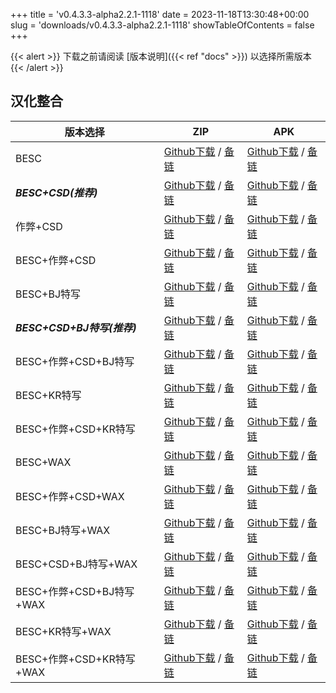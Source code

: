 
+++
title = 'v0.4.3.3-alpha2.2.1-1118'
date = 2023-11-18T13:30:48+00:00
slug = 'downloads/v0.4.3.3-alpha2.2.1-1118'
showTableOfContents = false
+++

{{< alert >}}
下载之前请阅读 [版本说明]({{< ref "docs" >}}) 以选择所需版本
{{< /alert >}}

## 汉化整合

|         版本选择          |                                                                                                                                                                              ZIP                                                                                                                                                                               |                                                                                                                                                                              APK                                                                                                                                                                               |
|---------------------------|----------------------------------------------------------------------------------------------------------------------------------------------------------------------------------------------------------------------------------------------------------------------------------------------------------------------------------------------------------------|----------------------------------------------------------------------------------------------------------------------------------------------------------------------------------------------------------------------------------------------------------------------------------------------------------------------------------------------------------------|
|BESC                       |[Github下载](https://github.com/DoL-Lyra/Lyra/releases/download/v0.4.3.3-alpha2.2.1-1118/DoL-0.4.3.3-chsmods-a2.2.1-besc-1118.zip ) / [备链](https://mirror.ghproxy.com/https://github.com/DoL-Lyra/Lyra/releases/download/v0.4.3.3-alpha2.2.1-1118/DoL-0.4.3.3-chsmods-a2.2.1-besc-1118.zip )                                                  |[Github下载](https://github.com/DoL-Lyra/Lyra/releases/download/v0.4.3.3-alpha2.2.1-1118/DoL-0.4.3.3-chsmods-a2.2.1-besc-1118.apk ) / [备链](https://mirror.ghproxy.com/https://github.com/DoL-Lyra/Lyra/releases/download/v0.4.3.3-alpha2.2.1-1118/DoL-0.4.3.3-chsmods-a2.2.1-besc-1118.apk )                                                  |
|***BESC+CSD(推荐)***       |[Github下载](https://github.com/DoL-Lyra/Lyra/releases/download/v0.4.3.3-alpha2.2.1-1118/DoL-0.4.3.3-chsmods-a2.2.1-besc-csd-1118.zip ) / [备链](https://mirror.ghproxy.com/https://github.com/DoL-Lyra/Lyra/releases/download/v0.4.3.3-alpha2.2.1-1118/DoL-0.4.3.3-chsmods-a2.2.1-besc-csd-1118.zip )                                          |[Github下载](https://github.com/DoL-Lyra/Lyra/releases/download/v0.4.3.3-alpha2.2.1-1118/DoL-0.4.3.3-chsmods-a2.2.1-besc-csd-1118.apk ) / [备链](https://mirror.ghproxy.com/https://github.com/DoL-Lyra/Lyra/releases/download/v0.4.3.3-alpha2.2.1-1118/DoL-0.4.3.3-chsmods-a2.2.1-besc-csd-1118.apk )                                          |
|作弊+CSD                   |[Github下载](https://github.com/DoL-Lyra/Lyra/releases/download/v0.4.3.3-alpha2.2.1-1118/DoL-0.4.3.3-chsmods-a2.2.1-cheat-csd-1118.zip ) / [备链](https://mirror.ghproxy.com/https://github.com/DoL-Lyra/Lyra/releases/download/v0.4.3.3-alpha2.2.1-1118/DoL-0.4.3.3-chsmods-a2.2.1-cheat-csd-1118.zip )                                        |[Github下载](https://github.com/DoL-Lyra/Lyra/releases/download/v0.4.3.3-alpha2.2.1-1118/DoL-0.4.3.3-chsmods-a2.2.1-cheat-csd-1118.apk ) / [备链](https://mirror.ghproxy.com/https://github.com/DoL-Lyra/Lyra/releases/download/v0.4.3.3-alpha2.2.1-1118/DoL-0.4.3.3-chsmods-a2.2.1-cheat-csd-1118.apk )                                        |
|BESC+作弊+CSD              |[Github下载](https://github.com/DoL-Lyra/Lyra/releases/download/v0.4.3.3-alpha2.2.1-1118/DoL-0.4.3.3-chsmods-a2.2.1-besc-cheat-csd-1118.zip ) / [备链](https://mirror.ghproxy.com/https://github.com/DoL-Lyra/Lyra/releases/download/v0.4.3.3-alpha2.2.1-1118/DoL-0.4.3.3-chsmods-a2.2.1-besc-cheat-csd-1118.zip )                              |[Github下载](https://github.com/DoL-Lyra/Lyra/releases/download/v0.4.3.3-alpha2.2.1-1118/DoL-0.4.3.3-chsmods-a2.2.1-besc-cheat-csd-1118.apk ) / [备链](https://mirror.ghproxy.com/https://github.com/DoL-Lyra/Lyra/releases/download/v0.4.3.3-alpha2.2.1-1118/DoL-0.4.3.3-chsmods-a2.2.1-besc-cheat-csd-1118.apk )                              |
|BESC+BJ特写                |[Github下载](https://github.com/DoL-Lyra/Lyra/releases/download/v0.4.3.3-alpha2.2.1-1118/DoL-0.4.3.3-chsmods-a2.2.1-besc-sideviewbj-1118.zip ) / [备链](https://mirror.ghproxy.com/https://github.com/DoL-Lyra/Lyra/releases/download/v0.4.3.3-alpha2.2.1-1118/DoL-0.4.3.3-chsmods-a2.2.1-besc-sideviewbj-1118.zip )                            |[Github下载](https://github.com/DoL-Lyra/Lyra/releases/download/v0.4.3.3-alpha2.2.1-1118/DoL-0.4.3.3-chsmods-a2.2.1-besc-sideviewbj-1118.apk ) / [备链](https://mirror.ghproxy.com/https://github.com/DoL-Lyra/Lyra/releases/download/v0.4.3.3-alpha2.2.1-1118/DoL-0.4.3.3-chsmods-a2.2.1-besc-sideviewbj-1118.apk )                            |
|***BESC+CSD+BJ特写(推荐)***|[Github下载](https://github.com/DoL-Lyra/Lyra/releases/download/v0.4.3.3-alpha2.2.1-1118/DoL-0.4.3.3-chsmods-a2.2.1-besc-csd-sideviewbj-1118.zip ) / [备链](https://mirror.ghproxy.com/https://github.com/DoL-Lyra/Lyra/releases/download/v0.4.3.3-alpha2.2.1-1118/DoL-0.4.3.3-chsmods-a2.2.1-besc-csd-sideviewbj-1118.zip )                    |[Github下载](https://github.com/DoL-Lyra/Lyra/releases/download/v0.4.3.3-alpha2.2.1-1118/DoL-0.4.3.3-chsmods-a2.2.1-besc-csd-sideviewbj-1118.apk ) / [备链](https://mirror.ghproxy.com/https://github.com/DoL-Lyra/Lyra/releases/download/v0.4.3.3-alpha2.2.1-1118/DoL-0.4.3.3-chsmods-a2.2.1-besc-csd-sideviewbj-1118.apk )                    |
|BESC+作弊+CSD+BJ特写       |[Github下载](https://github.com/DoL-Lyra/Lyra/releases/download/v0.4.3.3-alpha2.2.1-1118/DoL-0.4.3.3-chsmods-a2.2.1-besc-cheat-csd-sideviewbj-1118.zip ) / [备链](https://mirror.ghproxy.com/https://github.com/DoL-Lyra/Lyra/releases/download/v0.4.3.3-alpha2.2.1-1118/DoL-0.4.3.3-chsmods-a2.2.1-besc-cheat-csd-sideviewbj-1118.zip )        |[Github下载](https://github.com/DoL-Lyra/Lyra/releases/download/v0.4.3.3-alpha2.2.1-1118/DoL-0.4.3.3-chsmods-a2.2.1-besc-cheat-csd-sideviewbj-1118.apk ) / [备链](https://mirror.ghproxy.com/https://github.com/DoL-Lyra/Lyra/releases/download/v0.4.3.3-alpha2.2.1-1118/DoL-0.4.3.3-chsmods-a2.2.1-besc-cheat-csd-sideviewbj-1118.apk )        |
|BESC+KR特写                |[Github下载](https://github.com/DoL-Lyra/Lyra/releases/download/v0.4.3.3-alpha2.2.1-1118/DoL-0.4.3.3-chsmods-a2.2.1-besc-sideviewkr-1118.zip ) / [备链](https://mirror.ghproxy.com/https://github.com/DoL-Lyra/Lyra/releases/download/v0.4.3.3-alpha2.2.1-1118/DoL-0.4.3.3-chsmods-a2.2.1-besc-sideviewkr-1118.zip )                            |[Github下载](https://github.com/DoL-Lyra/Lyra/releases/download/v0.4.3.3-alpha2.2.1-1118/DoL-0.4.3.3-chsmods-a2.2.1-besc-sideviewkr-1118.apk ) / [备链](https://mirror.ghproxy.com/https://github.com/DoL-Lyra/Lyra/releases/download/v0.4.3.3-alpha2.2.1-1118/DoL-0.4.3.3-chsmods-a2.2.1-besc-sideviewkr-1118.apk )                            |
|BESC+作弊+CSD+KR特写       |[Github下载](https://github.com/DoL-Lyra/Lyra/releases/download/v0.4.3.3-alpha2.2.1-1118/DoL-0.4.3.3-chsmods-a2.2.1-besc-cheat-csd-sideviewkr-1118.zip ) / [备链](https://mirror.ghproxy.com/https://github.com/DoL-Lyra/Lyra/releases/download/v0.4.3.3-alpha2.2.1-1118/DoL-0.4.3.3-chsmods-a2.2.1-besc-cheat-csd-sideviewkr-1118.zip )        |[Github下载](https://github.com/DoL-Lyra/Lyra/releases/download/v0.4.3.3-alpha2.2.1-1118/DoL-0.4.3.3-chsmods-a2.2.1-besc-cheat-csd-sideviewkr-1118.apk ) / [备链](https://mirror.ghproxy.com/https://github.com/DoL-Lyra/Lyra/releases/download/v0.4.3.3-alpha2.2.1-1118/DoL-0.4.3.3-chsmods-a2.2.1-besc-cheat-csd-sideviewkr-1118.apk )        |
|BESC+WAX                   |[Github下载](https://github.com/DoL-Lyra/Lyra/releases/download/v0.4.3.3-alpha2.2.1-1118/DoL-0.4.3.3-chsmods-a2.2.1-besc-wax-1118.zip ) / [备链](https://mirror.ghproxy.com/https://github.com/DoL-Lyra/Lyra/releases/download/v0.4.3.3-alpha2.2.1-1118/DoL-0.4.3.3-chsmods-a2.2.1-besc-wax-1118.zip )                                          |[Github下载](https://github.com/DoL-Lyra/Lyra/releases/download/v0.4.3.3-alpha2.2.1-1118/DoL-0.4.3.3-chsmods-a2.2.1-besc-wax-1118.apk ) / [备链](https://mirror.ghproxy.com/https://github.com/DoL-Lyra/Lyra/releases/download/v0.4.3.3-alpha2.2.1-1118/DoL-0.4.3.3-chsmods-a2.2.1-besc-wax-1118.apk )                                          |
|BESC+作弊+CSD+WAX          |[Github下载](https://github.com/DoL-Lyra/Lyra/releases/download/v0.4.3.3-alpha2.2.1-1118/DoL-0.4.3.3-chsmods-a2.2.1-besc-wax-cheat-csd-1118.zip ) / [备链](https://mirror.ghproxy.com/https://github.com/DoL-Lyra/Lyra/releases/download/v0.4.3.3-alpha2.2.1-1118/DoL-0.4.3.3-chsmods-a2.2.1-besc-wax-cheat-csd-1118.zip )                      |[Github下载](https://github.com/DoL-Lyra/Lyra/releases/download/v0.4.3.3-alpha2.2.1-1118/DoL-0.4.3.3-chsmods-a2.2.1-besc-wax-cheat-csd-1118.apk ) / [备链](https://mirror.ghproxy.com/https://github.com/DoL-Lyra/Lyra/releases/download/v0.4.3.3-alpha2.2.1-1118/DoL-0.4.3.3-chsmods-a2.2.1-besc-wax-cheat-csd-1118.apk )                      |
|BESC+BJ特写+WAX            |[Github下载](https://github.com/DoL-Lyra/Lyra/releases/download/v0.4.3.3-alpha2.2.1-1118/DoL-0.4.3.3-chsmods-a2.2.1-besc-wax-sideviewbj-1118.zip ) / [备链](https://mirror.ghproxy.com/https://github.com/DoL-Lyra/Lyra/releases/download/v0.4.3.3-alpha2.2.1-1118/DoL-0.4.3.3-chsmods-a2.2.1-besc-wax-sideviewbj-1118.zip )                    |[Github下载](https://github.com/DoL-Lyra/Lyra/releases/download/v0.4.3.3-alpha2.2.1-1118/DoL-0.4.3.3-chsmods-a2.2.1-besc-wax-sideviewbj-1118.apk ) / [备链](https://mirror.ghproxy.com/https://github.com/DoL-Lyra/Lyra/releases/download/v0.4.3.3-alpha2.2.1-1118/DoL-0.4.3.3-chsmods-a2.2.1-besc-wax-sideviewbj-1118.apk )                    |
|BESC+CSD+BJ特写+WAX        |[Github下载](https://github.com/DoL-Lyra/Lyra/releases/download/v0.4.3.3-alpha2.2.1-1118/DoL-0.4.3.3-chsmods-a2.2.1-besc-wax-csd-sideviewbj-1118.zip ) / [备链](https://mirror.ghproxy.com/https://github.com/DoL-Lyra/Lyra/releases/download/v0.4.3.3-alpha2.2.1-1118/DoL-0.4.3.3-chsmods-a2.2.1-besc-wax-csd-sideviewbj-1118.zip )            |[Github下载](https://github.com/DoL-Lyra/Lyra/releases/download/v0.4.3.3-alpha2.2.1-1118/DoL-0.4.3.3-chsmods-a2.2.1-besc-wax-csd-sideviewbj-1118.apk ) / [备链](https://mirror.ghproxy.com/https://github.com/DoL-Lyra/Lyra/releases/download/v0.4.3.3-alpha2.2.1-1118/DoL-0.4.3.3-chsmods-a2.2.1-besc-wax-csd-sideviewbj-1118.apk )            |
|BESC+作弊+CSD+BJ特写+WAX   |[Github下载](https://github.com/DoL-Lyra/Lyra/releases/download/v0.4.3.3-alpha2.2.1-1118/DoL-0.4.3.3-chsmods-a2.2.1-besc-wax-cheat-csd-sideviewbj-1118.zip ) / [备链](https://mirror.ghproxy.com/https://github.com/DoL-Lyra/Lyra/releases/download/v0.4.3.3-alpha2.2.1-1118/DoL-0.4.3.3-chsmods-a2.2.1-besc-wax-cheat-csd-sideviewbj-1118.zip )|[Github下载](https://github.com/DoL-Lyra/Lyra/releases/download/v0.4.3.3-alpha2.2.1-1118/DoL-0.4.3.3-chsmods-a2.2.1-besc-wax-cheat-csd-sideviewbj-1118.apk ) / [备链](https://mirror.ghproxy.com/https://github.com/DoL-Lyra/Lyra/releases/download/v0.4.3.3-alpha2.2.1-1118/DoL-0.4.3.3-chsmods-a2.2.1-besc-wax-cheat-csd-sideviewbj-1118.apk )|
|BESC+KR特写+WAX            |[Github下载](https://github.com/DoL-Lyra/Lyra/releases/download/v0.4.3.3-alpha2.2.1-1118/DoL-0.4.3.3-chsmods-a2.2.1-besc-wax-sideviewkr-1118.zip ) / [备链](https://mirror.ghproxy.com/https://github.com/DoL-Lyra/Lyra/releases/download/v0.4.3.3-alpha2.2.1-1118/DoL-0.4.3.3-chsmods-a2.2.1-besc-wax-sideviewkr-1118.zip )                    |[Github下载](https://github.com/DoL-Lyra/Lyra/releases/download/v0.4.3.3-alpha2.2.1-1118/DoL-0.4.3.3-chsmods-a2.2.1-besc-wax-sideviewkr-1118.apk ) / [备链](https://mirror.ghproxy.com/https://github.com/DoL-Lyra/Lyra/releases/download/v0.4.3.3-alpha2.2.1-1118/DoL-0.4.3.3-chsmods-a2.2.1-besc-wax-sideviewkr-1118.apk )                    |
|BESC+作弊+CSD+KR特写+WAX   |[Github下载](https://github.com/DoL-Lyra/Lyra/releases/download/v0.4.3.3-alpha2.2.1-1118/DoL-0.4.3.3-chsmods-a2.2.1-besc-wax-cheat-csd-sideviewkr-1118.zip ) / [备链](https://mirror.ghproxy.com/https://github.com/DoL-Lyra/Lyra/releases/download/v0.4.3.3-alpha2.2.1-1118/DoL-0.4.3.3-chsmods-a2.2.1-besc-wax-cheat-csd-sideviewkr-1118.zip )|[Github下载](https://github.com/DoL-Lyra/Lyra/releases/download/v0.4.3.3-alpha2.2.1-1118/DoL-0.4.3.3-chsmods-a2.2.1-besc-wax-cheat-csd-sideviewkr-1118.apk ) / [备链](https://mirror.ghproxy.com/https://github.com/DoL-Lyra/Lyra/releases/download/v0.4.3.3-alpha2.2.1-1118/DoL-0.4.3.3-chsmods-a2.2.1-besc-wax-cheat-csd-sideviewkr-1118.apk )|
